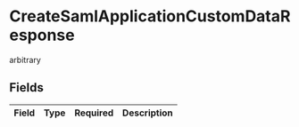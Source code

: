 # CreateSamlApplicationCustomDataResponse

arbitrary


## Fields

| Field       | Type        | Required    | Description |
| ----------- | ----------- | ----------- | ----------- |